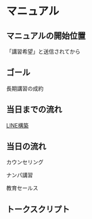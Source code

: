 # マニュアル

## マニュアルの開始位置
「講習希望」と送信されてから

## ゴール
長期講習の成約

## 当日までの流れ

[LINE構築](trial-line.md)

## 当日の流れ
カウンセリング

ナンパ講習

教育セールス

## トークスクリプト

